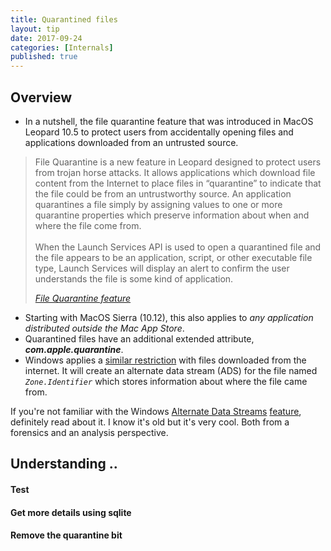 ```yaml
---
title: Quarantined files
layout: tip
date: 2017-09-24
categories: [Internals]
published: true
---
```


## Overview

* In a nutshell, the file quarantine feature that was introduced in MacOS Leopard 10.5 to protect users from accidentally opening files and applications downloaded from an untrusted source.

<blockquote>
  <p>File Quarantine is a new feature in Leopard designed to protect users from trojan horse attacks. It allows applications which download file content from the Internet to place files in “quarantine” to indicate that the file could be from an untrustworthy source. An application quarantines a file simply by assigning values to one or more quarantine properties which preserve information about when and where the file come from.
<br /><br />
When the Launch Services API is used to open a quarantined file and the file appears to be an application, script, or other executable file type, Launch Services will display an alert to confirm the user understands the file is some kind of application.</p>
  <cite><a target="_blank" href="https://developer.apple.com/library/content/releasenotes/Carbon/RN-LaunchServices/index.html">File Quarantine feature</a>
</cite> </blockquote>

* Starting with MacOS Sierra (10.12), this also applies to _any application distributed outside the Mac App Store_.
* Quarantined files have an additional extended attribute, _**com.apple.quarantine**_. 
* Windows applies a [similar restriction](https://www.howtogeek.com/70012/what-causes-the-file-downloaded-from-the-internet-warning-and-how-can-i-easily-remove-it/) with files downloaded from the internet.  It will create an alternate data stream (ADS) for the file named _```Zone.Identifier```_ which stores information about where the file came from.

<div class="box-note">
If you're not familiar with the Windows <a href="https://blogs.technet.microsoft.com/askcore/2013/03/24/alternate-data-streams-in-ntfs">Alternate Data Streams</a> <a href="https://blog.malwarebytes.com/101/2015/07/introduction-to-alternate-data-streams">feature</a>, definitely read about it. I know it's old but it's very cool. Both from a forensics and an analysis perspective.
</div>

## Understanding ..

#### Test

#### Get more details using sqlite
#### Remove the quarantine bit


